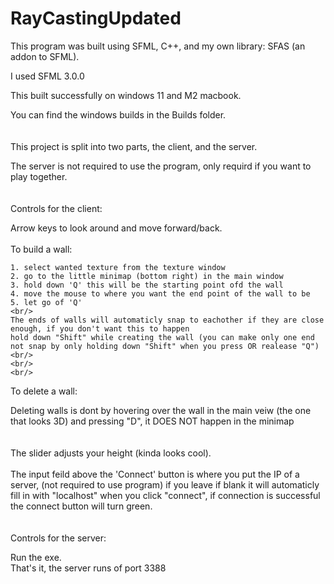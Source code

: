 # RayCastingUpdated

This program was built using SFML, C++, and my own library: SFAS (an addon to SFML).

I used SFML 3.0.0

This built successfully on windows 11 and M2 macbook.

You can find the windows builds in the Builds folder.
<br/>
<br/>
<br/>
This project is split into two parts, the client, and the server.

The server is not required to use the program, only requird if you want to play together.
<br/>
<br/>
<br/>
Controls for the client:

  Arrow keys to look around and move forward/back.
  <br/>
  <br/>
  To build a wall:
  
    1. select wanted texture from the texture window
    2. go to the little minimap (bottom right) in the main window 
    3. hold down 'Q' this will be the starting point ofd the wall
    4. move the mouse to where you want the end point of the wall to be
    5. let go of 'Q'
    <br/>
    The ends of walls will automaticly snap to eachother if they are close enough, if you don't want this to happen
    hold down "Shift" while creating the wall (you can make only one end not snap by only holding down "Shift" when you press OR realease "Q")
    <br/>
    <br/>
    <br/>
  To delete a wall:
  
  Deleting walls is dont by hovering over the wall in the main veiw (the one that looks 3D) and pressing "D", it DOES NOT happen
  in the minimap
  <br/>
  <br/>
  <br/>
  The slider adjusts your height (kinda looks cool).
  <br/>
  <br/>
  The input feild above the 'Connect' button is where you put the IP of a server, (not required to use program) 
  if you leave if blank it will automaticly fill in with "localhost" when you click "connect", if connection is
  successful the connect button will turn green.
  <br/>
  <br/>
  <br/>
Controls for the server:
  
  Run the exe.
  <br/>
  That's it, the server runs of port 3388
 
